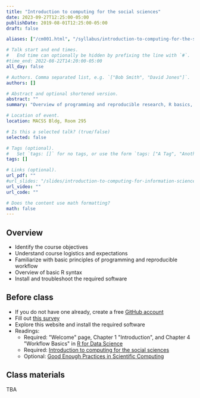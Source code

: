 ```yaml
---
title: "Introduction to computing for the social sciences"
date: 2023-09-27T12:25:00-05:00
publishDate: 2019-08-01T12:25:00-05:00
draft: false

aliases: ["/cm001.html", "/syllabus/introduction-to-computing-for-the-social-sciences/"]

# Talk start and end times.
#   End time can optionally be hidden by prefixing the line with `#`.
#time_end: 2022-08-22T14:20:00-05:00
all_day: false

# Authors. Comma separated list, e.g. `["Bob Smith", "David Jones"]`.
authors: []

# Abstract and optional shortened version.
abstract: ""
summary: "Overview of programming and reproducible research, R basics, and course logistics."

# Location of event.
location: MACSS Bldg, Room 295

# Is this a selected talk? (true/false)
selected: false

# Tags (optional).
#   Set `tags: []` for no tags, or use the form `tags: ["A Tag", "Another Tag"]` for one or more tags.
tags: []

# Links (optional).
url_pdf: ""
#url_slides: "/slides/introduction-to-computing-for-information-science/"
url_video: ""
url_code: ""

# Does the content use math formatting?
math: false
---
```




## Overview

* Identify the course objectives
* Understand course logistics and expectations
* Familiarize with basic principles of programming and reproducible workflow
* Overview of basic R syntax
* Install and troubleshoot the required software


## Before class

* If you do not have one already, create a free [GitHub account](https://happygitwithr.com/github-acct) 
* Fill out [this survey](https://forms.gle/4avJpvcPseP1NQpB8)
* Explore this website and install the required software
* Readings:
  * Required: "Welcome" page, Chapter 1 "Introduction", and Chapter 4 "Workflow Basics" in [R for Data Science](http://r4ds.had.co.nz/)
  * Required: [Introduction to computing for the social sciences](/notes/intro-to-course/)
  * Optional: [Good Enough Practices in Scientific Computing](http://journals.plos.org/ploscompbiol/article?id=10.1371/journal.pcbi.1005510)


## Class materials

TBA

<!--
* Run the code below in your console to download today’s materials: `usethis::use_course("css-materials/intro-r")`[^local]

[^local]: If you are using R from your local machine: first install the library by typing in your console `install.packages("usethis")`; then load it with `library(usethis)`; finally run the code


## Additional resources

* Practice your R skills with [DataCamp free Introduction to R course](https://www.datacamp.com/courses/free-introduction-to-r) 

-->

